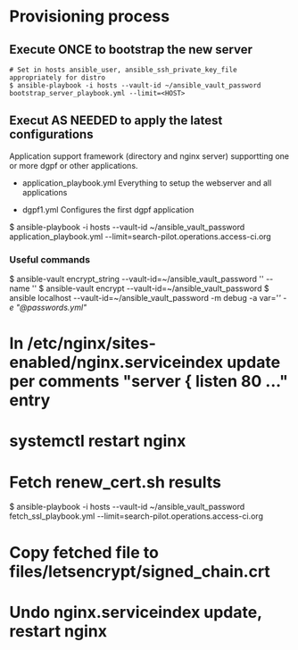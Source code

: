 # Provisioning process

## Execute ONCE to bootstrap the new server
    # Set in hosts ansible_user, ansible_ssh_private_key_file appropriately for distro
    $ ansible-playbook -i hosts --vault-id ~/ansible_vault_password bootstrap_server_playbook.yml --limit=<HOST>

## Execut AS NEEDED to apply the latest configurations

Application support framework (directory and nginx server) supportting one or more dgpf or other applications.

- application_playbook.yml     Everything to setup the webserver and all applications

- dgpf1.yml                    Configures the first dgpf application

$ ansible-playbook -i hosts --vault-id ~/ansible_vault_password application_playbook.yml --limit=search-pilot.operations.access-ci.org

### Useful commands

$ ansible-vault encrypt_string --vault-id=~/ansible_vault_password '<password>' --name '<NAME>'
$ ansible-vault encrypt        --vault-id=~/ansible_vault_password <FILE>
$ ansible localhost            --vault-id=~/ansible_vault_password -m debug -a var='<VAR>' -e "@passwords.yml"

# In /etc/nginx/sites-enabled/nginx.serviceindex update per comments "server { listen 80 ..." entry
# systemctl restart nginx
# Fetch renew_cert.sh results
$ ansible-playbook -i hosts --vault-id ~/ansible_vault_password fetch_ssl_playbook.yml --limit=search-pilot.operations.access-ci.org
# Copy fetched file to files/letsencrypt/signed_chain.crt
# Undo nginx.serviceindex update, restart nginx

